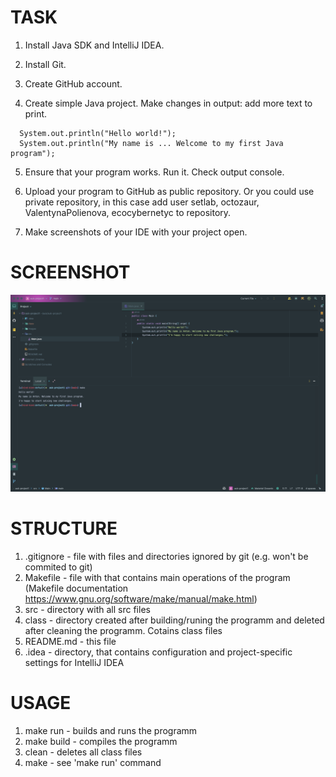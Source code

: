 # TASK

1. Install Java SDK and IntelliJ IDEA.

2. Install Git.

3. Create GitHub account.

4. Create simple Java project. Make changes in output: add more text to print.

```
  System.out.println("Hello world!");
  System.out.println("My name is ... Welcome to my first Java program");
```
5. Ensure that your program works. Run it. Check output console.

6. Upload your program to GitHub as public repository. Or you could use private repository, in this case add user setlab, octozaur, ValentynaPolienova, ecocybernetyc to repository.

7. Make screenshots of your IDE with your project open.

# SCREENSHOT

![alt text](https://github.com/akliek/auk-project1/blob/master/images/IDE.png?raw=true)

# STRUCTURE

  1. .gitignore - file with files and directories ignored by git (e.g. won't be commited to git)
  2. Makefile - file with that contains main operations of the program (Makefile documentation https://www.gnu.org/software/make/manual/make.html)
  3. src - directory with all src files
  4. class - directory created after building/runing the programm and deleted after cleaning the programm. Cotains class files
  5. README.md - this file
  6. .idea - directory, that contains configuration and project-specific settings for IntelliJ IDEA

# USAGE

1. make run - builds and runs the programm
2. make build - compiles the programm
3. clean - deletes all class files
4. make - see 'make run' command
